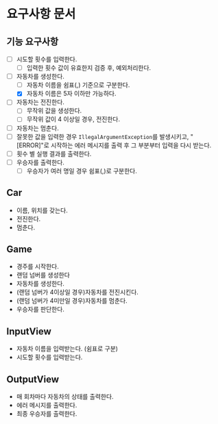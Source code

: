 # 요구사항 문서

## 기능 요구사항
- [ ] 시도할 횟수를 입력한다.
  - [ ] 입력한 횟수 값이 유효한지 검증 후, 예외처리한다.
- [ ] 자동차를 생성한다.
  - [ ] 자동차 이름을 쉼표(,) 기준으로 구분한다.
  - [x] 자동차 이름은 5자 이하만 가능하다.
- [ ] 자동차는 전진한다.
  - [ ] 무작위 값을 생성한다.
  - [ ] 무작위 값이 4 이상일 경우, 전진한다.
- [ ] 자동차는 멈춘다.
- [ ] 잘못한 값을 입력한 경우 `IllegalArgumentException`를 발생시키고, "[ERROR]"로 시작하는 에러 메시지를 출력 후 그 부분부터 입력을 다시 받는다.
- [ ] 횟수 별 실행 결과를 출력한다.
- [ ] 우승자를 출력한다.
  - [ ] 우승자가 여러 명일 경우 쉼표(,)로 구분한다.

## Car
- 이름, 위치를 갖는다.
- 전진한다.
- 멈춘다.

## Game
- 경주를 시작한다.
- 랜덤 넘버를 생성한다
- 자동차를 생성한다.
- (랜덤 넘버가 4이상일 경우)자동차를 전진시킨다.
- (랜덤 넘버가 4미만일 경우)자동차를 멈춘다.
- 우승자를 판단한다.


## InputView
- 자동차 이름을 입력받는다. (쉼표로 구분)
- 시도할 횟수를 입력받는다. 

## OutputView
- 매 회차마다 자동차의 상태를 출력한다.
- 에러 메시지를 출력한다.
- 최종 우승자를 출력한다.